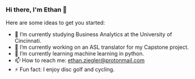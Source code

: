 ### Hi there, I'm Ethan 👋


Here are some ideas to get you started:

- 🌱 I’m currently studying Business Analytics at the University of Cincinnati.
- 🔭 I’m currently working on an ASL translator for my Capstone project.
- 🌱 I’m currently learning machine learning in python.
- 📫 How to reach me: ethan.ziegler@protonmail.com
- ⚡ Fun fact: I enjoy disc golf and cycling. 
